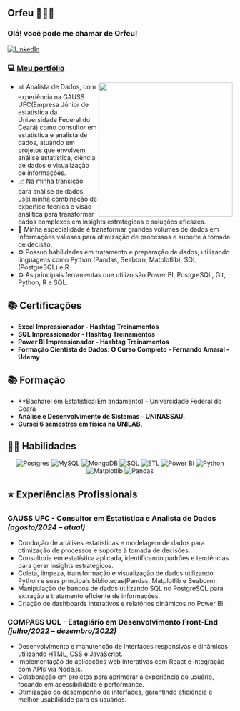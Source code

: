 ## Orfeu 👩🏻‍💻

<h3 align="left">Olá! você pode me chamar de Orfeu! </h3>

[![LinkedIn](https://img.shields.io/badge/LinkedIn-4682B4?style=for-the-badge&logo=linkedin&logoColor=white)](https://www.linkedin.com/in/orfev/)
### 💻 [Meu portfólio](https://github.com/orfeudev/analise-dados-portfolio)

<img align="right" src="https://img.freepik.com/free-photo/office-workers-using-finance-graphs_23-2150408661.jpg?t=st=1740700378~exp=1740703978~hmac=f73b84c10e2fd9146ebf5a0e742100b892188885a71c43659984ddb488af3600&w=1060" width='300'/> 

- 📊 Analista de Dados, com experiência na GAUSS UFC(Empresa Júnior de estatística da Universidade Federal do Ceará) como consultor em estatística e analista de dados, atuando em projetos que envolvem análise estatística, ciência de dados e visualização de informações.  
- 📈 Na minha transição para análise de dados, usei minha combinação de expertise técnica e visão analítica para transformar dados complexos em insights estratégicos e soluções eficazes.  
- 🥋 Minha especialidade é transformar grandes volumes de dados em informações valiosas para otimização de processos e suporte à tomada de decisão.  
- ⚙️ Possuo habilidades em tratamento e preparação de dados, utilizando linguagens como Python (Pandas, Seaborn, Matplotlib), SQL (PostgreSQL) e R.  
- ⚙️ As principais ferramentas que utilizo são Power BI, PostgreSQL, Git, Python, R e SQL.  

## 📚 Certificações
- **Excel Impressionador - Hashtag Treinamentos**
- **SQL Impressionador - Hashtag Treinamentos**
- **Power BI Impressionador - Hashtag Treinamentos**
- **Formação Cientista de Dados: O Curso Completo - Fernando Amaral - Udemy**

## 📚 Formação
-  **Bacharel em Estatística(Em andamento) - Universidade Federal do Ceará
-  **Análise e Desenvolvimento de Sistemas - UNINASSAU.**
-  **Cursei 6 semestres em física na UNILAB.**

## 👩‍💻 Habilidades

<div align="center">

 ![Postgres](https://img.shields.io/badge/postgres-%23316192.svg?style=for-the-badge&logo=postgresql&logoColor=white) ![MySQL](	https://img.shields.io/badge/MySQL-005C84?style=for-the-badge&logo=mysql&logoColor=white) ![MongoDB](https://img.shields.io/badge/MongoDB-%234ea94b.svg?style=for-the-badge&logo=mongodb&logoColor=white) ![SQL](https://img.shields.io/badge/SQL-%2300758F.svg?style=for-the-badge&logo=sql&logoColor=white) ![ETL](https://img.shields.io/badge/ETL-pink?style=for-the-badge&logo=sql&logoColor=white) ![Power Bi](https://img.shields.io/badge/power_bi-F2C811?style=for-the-badge&logo=powerbi&logoColor=black) ![Python](https://img.shields.io/badge/python-3670A0?style=for-the-badge&logo=python&logoColor=ffdd54) ![Matplotlib](https://img.shields.io/badge/Matplotlib-%23ffffff.svg?style=for-the-badge&logo=Matplotlib&logoColor=black) ![Pandas](https://img.shields.io/badge/pandas-%23150458.svg?style=for-the-badge&logo=pandas&logoColor=white) 

</div>

## ⭐️ Experiências Profissionais

### **GAUSS UFC - Consultor em Estatística e Analista de Dados** *(agosto/2024 – atual)*  
- Condução de análises estatísticas e modelagem de dados para otimização de processos e suporte à tomada de decisões.  
- Consultoria em estatística aplicada, identificando padrões e tendências para gerar insights estratégicos.  
- Coleta, limpeza, transformação e visualização de dados utilizando Python e suas principais bibliotecas(Pandas, Matplotlib e  Seaborn).  
- Manipulação de bancos de dados utilizando SQL no PostgreSQL para extração e tratamento eficiente de informações.  
- Criação de dashboards interativos e relatórios dinâmicos no Power BI. 

### **COMPASS UOL - Estagiário em Desenvolvimento Front-End** *(julho/2022 – dezembro/2022)*  
- Desenvolvimento e manutenção de interfaces responsivas e dinâmicas utilizando HTML, CSS e JavaScript.  
- Implementação de aplicações web interativas com React e integração com APIs via Node.js.  
- Colaboração em projetos para aprimorar a experiência do usuário, focando em acessibilidade e performance.  
- Otimização do desempenho de interfaces, garantindo eficiência e melhor usabilidade para os usuários.



